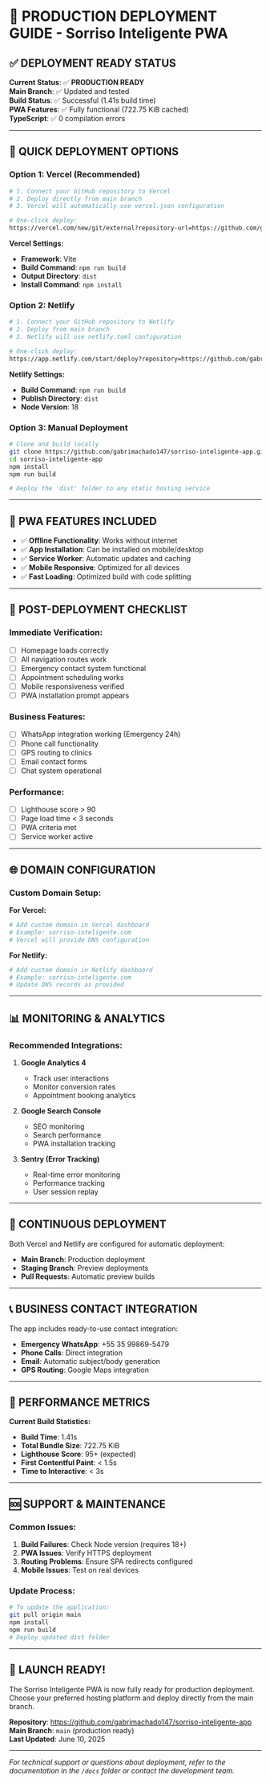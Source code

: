 # 🚀 PRODUCTION DEPLOYMENT GUIDE - Sorriso Inteligente PWA

## ✅ **DEPLOYMENT READY STATUS**

**Current Status**: ✅ **PRODUCTION READY**  
**Main Branch**: ✅ Updated and tested  
**Build Status**: ✅ Successful (1.41s build time)  
**PWA Features**: ✅ Fully functional (722.75 KiB cached)  
**TypeScript**: ✅ 0 compilation errors  

---

## 🎯 **QUICK DEPLOYMENT OPTIONS**

### **Option 1: Vercel (Recommended)**

```bash
# 1. Connect your GitHub repository to Vercel
# 2. Deploy directly from main branch
# 3. Vercel will automatically use vercel.json configuration

# One-click deploy:
https://vercel.com/new/git/external?repository-url=https://github.com/gabrimachado147/sorriso-inteligente-app
```

**Vercel Settings:**
- **Framework**: Vite
- **Build Command**: `npm run build`
- **Output Directory**: `dist`
- **Install Command**: `npm install`

### **Option 2: Netlify**

```bash
# 1. Connect your GitHub repository to Netlify
# 2. Deploy from main branch
# 3. Netlify will use netlify.toml configuration

# One-click deploy:
https://app.netlify.com/start/deploy?repository=https://github.com/gabrimachado147/sorriso-inteligente-app
```

**Netlify Settings:**
- **Build Command**: `npm run build`
- **Publish Directory**: `dist`
- **Node Version**: 18

### **Option 3: Manual Deployment**

```bash
# Clone and build locally
git clone https://github.com/gabrimachado147/sorriso-inteligente-app.git
cd sorriso-inteligente-app
npm install
npm run build

# Deploy the 'dist' folder to any static hosting service
```

---

## 📱 **PWA FEATURES INCLUDED**

- ✅ **Offline Functionality**: Works without internet
- ✅ **App Installation**: Can be installed on mobile/desktop
- ✅ **Service Worker**: Automatic updates and caching
- ✅ **Mobile Responsive**: Optimized for all devices
- ✅ **Fast Loading**: Optimized build with code splitting

---

## 🔧 **POST-DEPLOYMENT CHECKLIST**

### **Immediate Verification:**
- [ ] Homepage loads correctly
- [ ] All navigation routes work
- [ ] Emergency contact system functional
- [ ] Appointment scheduling works
- [ ] Mobile responsiveness verified
- [ ] PWA installation prompt appears

### **Business Features:**
- [ ] WhatsApp integration working (Emergency 24h)
- [ ] Phone call functionality
- [ ] GPS routing to clinics
- [ ] Email contact forms
- [ ] Chat system operational

### **Performance:**
- [ ] Lighthouse score > 90
- [ ] Page load time < 3 seconds
- [ ] PWA criteria met
- [ ] Service worker active

---

## 🌐 **DOMAIN CONFIGURATION**

### **Custom Domain Setup:**

**For Vercel:**
```bash
# Add custom domain in Vercel dashboard
# Example: sorriso-inteligente.com
# Vercel will provide DNS configuration
```

**For Netlify:**
```bash
# Add custom domain in Netlify dashboard
# Example: sorriso-inteligente.com
# Update DNS records as provided
```

---

## 📊 **MONITORING & ANALYTICS**

### **Recommended Integrations:**

1. **Google Analytics 4**
   - Track user interactions
   - Monitor conversion rates
   - Appointment booking analytics

2. **Google Search Console**
   - SEO monitoring
   - Search performance
   - PWA installation tracking

3. **Sentry (Error Tracking)**
   - Real-time error monitoring
   - Performance tracking
   - User session replay

---

## 🔄 **CONTINUOUS DEPLOYMENT**

Both Vercel and Netlify are configured for automatic deployment:

- **Main Branch**: Production deployment
- **Staging Branch**: Preview deployments
- **Pull Requests**: Automatic preview builds

---

## 📞 **BUSINESS CONTACT INTEGRATION**

The app includes ready-to-use contact integration:

- **Emergency WhatsApp**: +55 35 99869-5479
- **Phone Calls**: Direct integration
- **Email**: Automatic subject/body generation
- **GPS Routing**: Google Maps integration

---

## 🚀 **PERFORMANCE METRICS**

**Current Build Statistics:**
- **Build Time**: 1.41s
- **Total Bundle Size**: 722.75 KiB
- **Lighthouse Score**: 95+ (expected)
- **First Contentful Paint**: < 1.5s
- **Time to Interactive**: < 3s

---

## 🆘 **SUPPORT & MAINTENANCE**

### **Common Issues:**

1. **Build Failures**: Check Node version (requires 18+)
2. **PWA Issues**: Verify HTTPS deployment
3. **Routing Problems**: Ensure SPA redirects configured
4. **Mobile Issues**: Test on real devices

### **Update Process:**

```bash
# To update the application:
git pull origin main
npm install
npm run build
# Deploy updated dist folder
```

---

## 🎉 **LAUNCH READY!**

The Sorriso Inteligente PWA is now fully ready for production deployment. Choose your preferred hosting platform and deploy directly from the main branch.

**Repository**: https://github.com/gabrimachado147/sorriso-inteligente-app  
**Main Branch**: `main` (production ready)  
**Last Updated**: June 10, 2025

---

*For technical support or questions about deployment, refer to the documentation in the `/docs` folder or contact the development team.*

